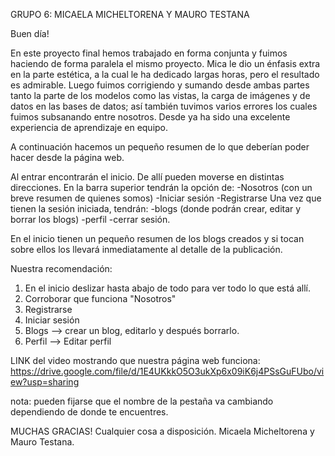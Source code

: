 GRUPO 6: MICAELA MICHELTORENA Y MAURO TESTANA

Buen día! 

En este proyecto final hemos trabajado en forma conjunta y fuimos haciendo de forma paralela el mismo proyecto. Mica le dio un énfasis extra en la parte estética, a la cual le ha dedicado largas horas, pero el resultado es admirable. Luego fuimos corrigiendo y sumando desde ambas partes tanto la parte de los modelos como las vistas, la carga de imágenes y de datos en las bases de datos; así también tuvimos varios errores los cuales  fuimos subsanando entre nosotros. Desde ya ha sido una excelente experiencia de aprendizaje en equipo.

A continuación hacemos un pequeño resumen de lo que deberían poder hacer desde la página web.

Al entrar encontrarán el inicio. De allí pueden moverse en distintas direcciones. En la barra superior tendrán la opción de: -Nosotros (con un breve resumen de quienes somos) -Iniciar sesión -Registrarse 
Una vez que tienen la sesión iniciada, tendrán: -blogs (donde podrán crear, editar y borrar los blogs) -perfil -cerrar sesión.

En el inicio tienen un pequeño resumen de los blogs creados y si tocan sobre ellos los llevará inmediatamente al detalle de la publicación.

Nuestra recomendación:

1. En el inicio deslizar hasta abajo de todo para ver todo lo que está allí.
2. Corroborar que funciona "Nosotros"
2. Registrarse
4. Iniciar sesión
5. Blogs --> crear un blog, editarlo y después borrarlo.
6. Perfil --> Editar perfil

LINK del video mostrando que nuestra página web funciona:
https://drive.google.com/file/d/1E4UKkkO5O3ukXp6x09iK6j4PSsGuFUbo/view?usp=sharing 

nota: pueden fijarse que el nombre de la pestaña va cambiando dependiendo de donde te encuentres.

MUCHAS GRACIAS! Cualquier cosa a disposición. Micaela Micheltorena y Mauro Testana.

